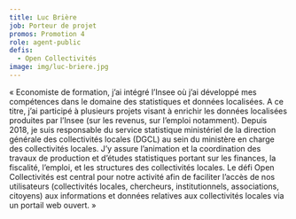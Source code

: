```yaml
---
title: Luc Brière
job: Porteur de projet
promos: Promotion 4
role: agent-public
defis:
  - Open Collectivités
image: img/luc-briere.jpg
---
```

« Economiste de formation, j’ai intégré l’Insee où j’ai développé mes compétences dans le domaine des statistiques et données localisées. A ce titre, j’ai participé à plusieurs projets visant à enrichir les données localisées produites par l’Insee (sur les revenus, sur l’emploi notamment). Depuis 2018, je suis responsable du service statistique ministériel de la direction générale des collectivités locales (DGCL) au sein du ministère en charge des collectivités locales. J’y assure l’animation et la coordination des travaux de production et d’études statistiques portant sur les finances, la fiscalité, l’emploi, et les structures des collectivités locales. Le défi Open Collectivités est central pour notre activité afin de faciliter l’accès de nos utilisateurs (collectivités locales, chercheurs, institutionnels, associations, citoyens) aux informations et données relatives aux collectivités locales via un portail web ouvert. »